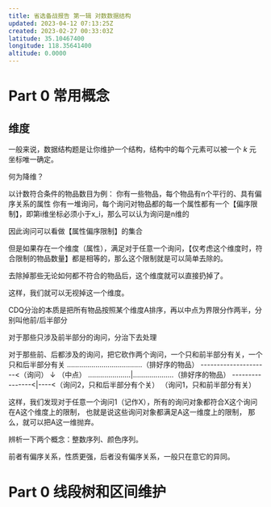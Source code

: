 ```yaml
---
title: 省选备战报告 第一辑 对数数据结构
updated: 2023-04-12 07:13:25Z
created: 2023-02-27 00:33:03Z
latitude: 35.10467400
longitude: 118.35641400
altitude: 0.0000
---
```


# Part 0 常用概念

## 维度

一般来说，数据结构题是让你维护一个结构，结构中的每个元素可以被一个 $k$ 元坐标唯一确定。



何为降维？

以计数符合条件的物品数目为例：
你有一些物品，每个物品有n个平行的、具有偏序关系的属性
你有一堆询问，每个询问对物品都的每一个属性都有一个【偏序限制】，即第i维坐标必须小于x_i，那么可以认为询问是n维的

因此询问可以看做【属性偏序限制】的集合

但是如果存在一个维度（属性），满足对于任意一个询问，【仅考虑这个维度时，符合限制的物品数量】都是相等的，那么这个限制就是可以简单去除的。

去除掉那些无论如何都不符合的物品后，这个维度就可以直接扔掉了。

这样，我们就可以无视掉这一个维度。

CDQ分治的本质是把所有物品按照某个维度A排序，再以中点为界限分作两半，分别叫他前/后半部分

对于那些只涉及前半部分的询问，分治下去处理

对于那些前、后都涉及的询问，把它砍作两个询问，一个只和前半部分有关，一个只和后半部分有关
.....................................（排好序的物品）
---------------------<（询问）
↓
               （中点）
.....................|....................（排好序的物品）
----------------<|----<（询问2，只和后半部分有个关）
（询问1，只和前半部分有关）

这样，我们发现对于任意一个询问1（记作X），所有的询问对象都符合X这个询问在A这个维度上的限制，
也就是说这些询问对象都满足A这一维度上的限制，
那么，就可以把A这一维抛弃。

辨析一下两个概念：整数序列、颜色序列。

前者有偏序关系，性质更强，后者没有偏序关系，一般只在意它的异同。

# Part 0 线段树和区间维护


